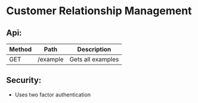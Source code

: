 # Customer Relationship Management

## Api:
| Method | Path | Description|
|--------|------|------------|
| GET | /example | Gets all examples|

## Security:
* Uses two factor authentication